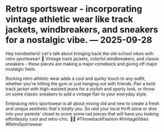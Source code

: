 # Retro sportswear - incorporating vintage athletic wear like track jackets, windbreakers, and sneakers for a nostalgic vibe. — 2025-09-28

Hey trendsetters! Let's talk about bringing back the old-school vibes with retro sportswear! 🌟 Vintage track jackets, colorful windbreakers, and classic sneakers - these pieces are making a major comeback and giving off major nostalgic feels. 

Rocking retro athletic wear adds a cool and quirky touch to any outfit, whether you're hitting the gym or just hanging out with friends. Pair a bold track jacket with high-waisted jeans for a stylish and sporty look, or throw on some classic sneakers to add a vintage flair to your everyday style.

Embracing retro sportswear is all about mixing old and new to create a fresh and unique aesthetic that's totally you. So raid your local thrift store or dive into your parents' closet to score some rad pieces that will have you looking effortlessly cool and retro-chic. 🌈✨ #ThrowbackFashion #VintageVibes #RetroSportswear